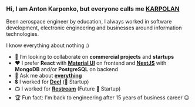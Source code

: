 ### Hi, I am Anton Karpenko, but everyone calls me [KARPOLAN](https://karpolan.com)

Been aerospace engineer by education, I always worked in software development, electronic engineering and businesses around information technologies.

I know everything about nothing :)

- :mag_right: I’m looking to collaborate on **commercial projects** and **startups**
- :heart: I prefer **React** with **[Material UI](https://material-ui.com/)** on frontend and **[NestJS](https://nestjs.com/)** with **MongoDB** and/or **PostgreSQL** on backend 
- 💬 Ask me about **[everything](https://www.patreon.com/karpolan)**
- :heavy_dollar_sign: I worked for **[Deel](https://bit.ly/letsdeel)** (:unicorn: Startup)
- :tv: I worked for **[Restream](https://bit.ly/restream-karpolan)** (Future :unicorn: Startup)
- :trophy: Fun fact: I'm back to engineering after 15 years of business career :wink:
